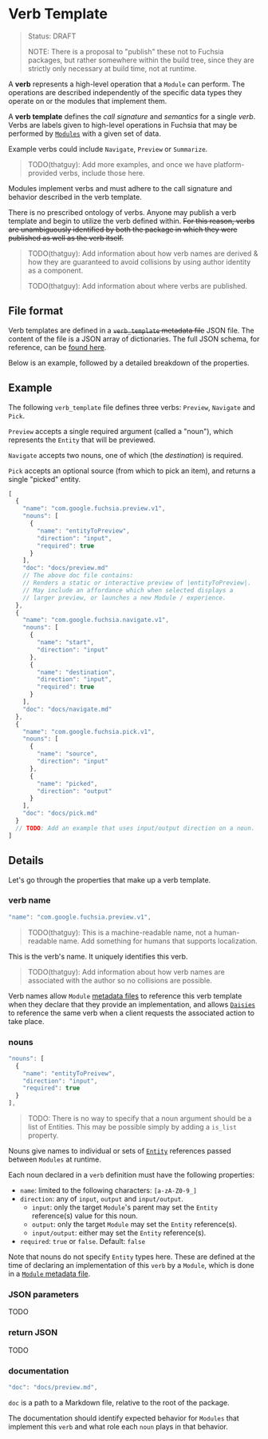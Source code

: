 Verb Template
=============
> Status: DRAFT
>
> NOTE: There is a proposal to "publish" these not to Fuchsia packages, but
> rather somewhere within the build tree, since they are strictly only necessary
> at build time, not at runtime.

A **verb** represents a high-level operation that a `Module` can perform. The
operations are described independently of the specific data types they operate
on or the modules that implement them.

A **verb template** defines the *call signature* and *semantics* for a single
*verb*. Verbs are labels given to high-level operations in Fuchsia that may be
performed by [`Modules`](../module.md) with a given set of data.

Example verbs could include `Navigate`, `Preview` or `Summarize`.
> TODO(thatguy): Add more examples, and once we have platform-provided verbs,
> include those here.

Modules implement verbs and must adhere to the call signature and behavior
described in the verb template.

There is no prescribed ontology of verbs. Anyone may publish a verb template and
begin to utilize the verb defined within. <s>For this reason, verbs are
unambiguously identified by both the package in which they were published as
well as the verb itself.</s>

> TODO(thatguy): Add information about how verb names are derived & how they
> are guaranteed to avoid collisions by using author identity as a component.
> 
> TODO(thatguy): Add information about where verbs are published.

## File format

Verb templates are defined in a <s>`verb_template` metadata file</s> JSON file.
The content of the file is a JSON array
of dictionaries. The full JSON schema, for reference, can be [found
here](../src/package_manager/metadata_schemas/verb_template.json).

Below is an example, followed by a detailed breakdown of the properties.

## Example

The following `verb_template` file defines three verbs: `Preview`,
`Navigate` and `Pick`.

`Preview` accepts a single required argument (called a "noun"), which
represents the `Entity` that will be previewed.

`Navigate` accepts two nouns, one of which (the *destination*) is required.

`Pick` accepts an optional source (from which to pick an item), and returns a
single "picked" entity.

```javascript
[
  {
    "name": "com.google.fuchsia.preview.v1",
    "nouns": [
      {
        "name": "entityToPreview",
        "direction": "input",
        "required": true
      }
    ],
    "doc": "docs/preview.md"
    // The above doc file contains:
    // Renders a static or interactive preview of |entityToPreview|.
    // May include an affordance which when selected displays a
    // larger preview, or launches a new Module / experience.
  },
  {
    "name": "com.google.fuchsia.navigate.v1",
    "nouns": [
      {
        "name": "start",
        "direction": "input"
      },
      {
        "name": "destination",
        "direction": "input",
        "required": true
      }
    ],
    "doc": "docs/navigate.md"
  },
  {
    "name": "com.google.fuchsia.pick.v1",
    "nouns": [
      {
        "name": "source",
        "direction": "input"
      },
      {
        "name": "picked",
        "direction": "output"
      }
    ],
    "doc": "docs/pick.md"
  }
  // TODO: Add an example that uses input/output direction on a noun.
]
```

## Details

Let's go through the properties that make up a verb template.

### verb name

```javascript
"name": "com.google.fuchsia.preview.v1",
```
> TODO(thatguy): This is a machine-readable name, not a human-readable name. Add
> something for humans that supports localization.

This is the verb's name. It uniquely identifies this verb.

> TODO(thatguy): Add information about how verb names are associated with the author
> so no collisions are possible.

Verb names allow `Module` [metadata files](module.md) to reference this verb
template when they declare that they provide an implementation, and allows [`Daisies`](../intent.md) to reference the same verb when a client requests the associated action to take place.

### nouns

```javascript
"nouns": [
  {
    "name": "entityToPreivew",
    "direction": "input",
    "required": true
  }
],
```

> TODO: There is no way to specify that a noun argument should be a list of
> Entities.  This may be possible simply by adding a `is_list` property.

Nouns give names to individual or sets of [`Entity`](../entity.md) references
passed between `Modules` at runtime.

Each noun declared in a `verb` definition must have the following properties:

* `name`: limited to the following characters: `[a-zA-Z0-9_]`
* `direction`: any of `input`, `output` and `input/output`.
  - `input`: only the target `Module`'s parent may set the `Entity`
    reference(s) value for this noun.
  - `output`: only the target `Module` may set the `Entity` reference(s).
  - `input/output`: either may set the `Entity` reference(s).
* `required`: `true` or `false`. Default: `false`

Note that nouns do not specify `Entity` types here. These are
defined at the time of declaring an implementation of this `verb`
by a `Module`, which is done in a [`Module` metadata file](module.md).


### JSON parameters

TODO

### return JSON

TODO

### documentation

```javascript
"doc": "docs/preview.md",
```
`doc` is a path to a Markdown file, relative to the root of the package.

The documentation should identify expected behavior for `Modules` that
implement this `verb` and what role each `noun` plays in that behavior.
